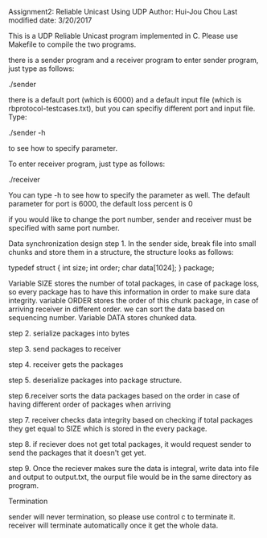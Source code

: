 Assignment2: Reliable Unicast Using UDP
Author: Hui-Jou Chou
Last modified date: 3/20/2017

This is a UDP Reliable Unicast program implemented in C.
Please use Makefile to compile the two programs.

there is a sender program and a receiver program
to enter sender program, just type as follows:

./sender

there is a default port (which is 6000) and a default input file (which is rbprotocol-testcases.txt), but you can specifiy different port and input file. Type:

./sender -h

to see how to specify parameter.

To enter receiver program, just type as follows:

./receiver

You can type -h to see how to specify the parameter as well. The default parameter for port is 6000,
the default loss percent is 0

if you would like to change the port number, sender and receiver must be specified with same port number.


Data synchronization design
step 1. In the sender side, break file into small chunks and store them in a structure, the structure looks as follows:

typedef struct
{
int size;
int order;
char data[1024];
} package;

Variable SIZE stores the number of total packages, in case of package loss, so every package has to have this information in order to make sure data integrity.
variable ORDER stores the order of this chunk package, in case of arriving receiver in different order. we can sort the data based on sequencing number. 
Variable DATA stores chunked data.

step 2. serialize packages into bytes

step 3. send packages to receiver

step 4. receiver gets the packages 

step 5. deserialize packages into package structure.

step 6.receiver sorts the data packages based on the order in case of having different order of packages when arriving

step 7. receiver checks data integrity based on checking if total packages they get equal to SIZE which is stored in the every package.


step 8. if reciever does not get total packages, it would request sender to send the packages that it doesn't get yet.

step 9. Once the reciever makes sure the data is integral, write data into file and output to output.txt, the ourput file would be in the same directory as program.



Termination

sender will never termination, so please use control c to terminate it.
receiver will terminate automatically once it get the whole data.








